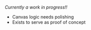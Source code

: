 *Currently a work in progress!!*
- Canvas logic needs polishing
- Exists to serve as proof of concept
